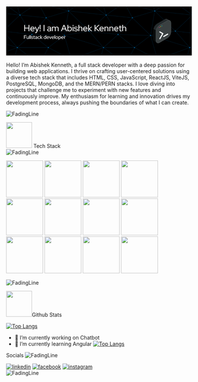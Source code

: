 ![Header](./github-header-image.png)

Hello! I’m Abishek Kenneth, a full stack developer with a deep passion for building web applications. I thrive on crafting user-centered solutions using a diverse tech stack that includes HTML, CSS, JavaScript, ReactJS, ViteJS, PostgreSQL, MongoDB, and the MERN/PERN stacks. I love diving into projects that challenge me to experiment with new features and continuously improve. My enthusiasm for learning and innovation drives my development process, always pushing the boundaries of what I can create.

![FadingLine](https://github.com/abi1035/abi1035/assets/107182926/afb7eac9-86c5-4884-9a5d-2d909d5b5c7f)

<img src="https://github.com/abi1035/abi1035/assets/107182926/816d875d-ba08-4069-b243-422c8f7fbee4" width="70" height="70"/> Tech Stack <br />
![FadingLine](https://github.com/abi1035/abi1035/assets/107182926/afb7eac9-86c5-4884-9a5d-2d909d5b5c7f)


<img src="https://github.com/abi1035/abi1035/assets/107182926/09769330-6403-4ef4-b254-c4738e0ee565" width="100" height="100"/>
<img src="https://github.com/abi1035/abi1035/assets/107182926/c007b4c7-bd91-4aa5-b978-eb27af904143" width="100" height="100"/>
<img src="https://github.com/abi1035/abi1035/assets/107182926/631538a2-4671-4bdc-897b-713778bd0965" width="100" height="100"/>
<img src="https://github.com/abi1035/abi1035/assets/107182926/1e08fdd7-0cdb-4b05-9ea2-078f00ed8e0b" width="100" height="100"/>
<img src="https://github.com/abi1035/abi1035/assets/107182926/72abdfd5-30e1-4a44-8745-2fcd2c66ab4f" width="100" height="100"/>
<img src="https://github.com/abi1035/abi1035/assets/107182926/cb1a2e25-634d-487c-af29-5fef33ceacd4" width="100" height="100"/>
<img src="https://github.com/abi1035/abi1035/assets/107182926/8a2ca499-3d3c-4032-ac40-9dece2c0b6e4" width="100" height="100"/>
<img src="https://github.com/abi1035/abi1035/assets/107182926/bad0e21b-c07e-44e9-aa67-1c37fff84638" width="100" height="100"/>
<img src="https://github.com/abi1035/abi1035/assets/107182926/c4221812-1154-4426-ab85-4e4557ed40d9" width="100" height="100"/>
<img src="https://github.com/abi1035/abi1035/assets/107182926/bb61a342-c2ac-4b1b-801e-ae867aef9b9a" width="100" height="100"/>

<img src="https://github.com/abi1035/abi1035/assets/107182926/f37fdc4c-31e2-4995-9ceb-83cf78c566de" width="100" height="100"/>
<img src="https://github.com/abi1035/abi1035/assets/107182926/a8efec13-21a1-4f9b-a081-46fe110be84b" width="100" height="100"/>



![FadingLine](https://github.com/abi1035/abi1035/assets/107182926/afb7eac9-86c5-4884-9a5d-2d909d5b5c7f)



<img src="https://github.com/abi1035/abi1035/assets/107182926/ebc1ffd2-5dbd-43d9-a9cb-994f3811d3fe" width="70" height="70"/>Github Stats

[![Top Langs](https://github-readme-stats.vercel.app/api/top-langs/?username=abi1035&show_icons=true&theme=radical)](https://github.com/anuraghazra/github-readme-stats)

- 🔭 I’m currently working on Chatbot 
- 🌱 I’m currently learning Angular
[![Top Langs](https://github-readme-stats.vercel.app/api/top-langs/?username=abi1035&show_icons=true&theme=radical)](https://github.com/anuraghazra/github-readme-stats)


Socials
![FadingLine](https://github.com/abi1035/abi1035/assets/107182926/afb7eac9-86c5-4884-9a5d-2d909d5b5c7f)

[<img src='https://github.com/abi1035/abi1035/assets/107182926/1d61c11b-e234-44f1-813a-9fb2dea9f25b' alt='linkedin' height='40'>](https://www.linkedin.com/in/www.linkedin.com/in/abishek-kenneth/)  [<img src='https://github.com/abi1035/abi1035/assets/107182926/0cc9669c-d689-43b0-afc4-1bd8053d1d30' alt='facebook' height='40'>](https://www.facebook.com/https://www.facebook.com/abishek.kenneth)  [<img src='https://github.com/abi1035/abi1035/assets/107182926/3b15f285-1883-4352-938e-067bbdad5488' alt='instagram' height='40'>](https://www.instagram.com/https://www.instagram.com/abi_ken_14//)  
![FadingLine](https://github.com/abi1035/abi1035/assets/107182926/afb7eac9-86c5-4884-9a5d-2d909d5b5c7f)
